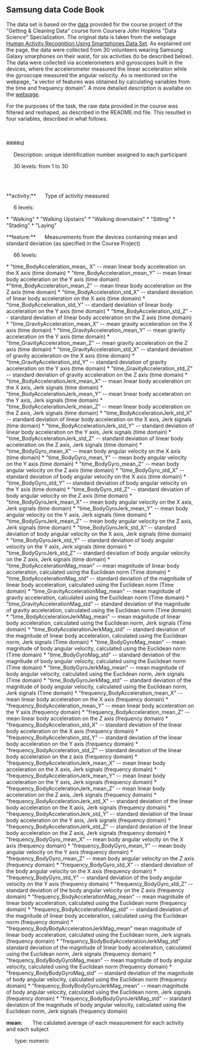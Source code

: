## Samsung data Code Book

The data set is based on the [data](https://d396qusza40orc.cloudfront.net/getdata%2Fprojectfiles%2FUCI%20HAR%20Dataset.zip) provided for the course project of the "Getting & Cleaning Data" course form Coursera John Hopkins "Data Science" Specialization. The original data is taken from the webpage [Human Activity Recognition Using Smartphones Data Set](http://archive.ics.uci.edu/ml/datasets/Human+Activity+Recognition+Using+Smartphones ). As explained ont the page, the data were collected from 30 volunteers wearing Samsung Galaxy smarphones on their waist, for six activities (to be described below). The data were collected via accelerometers and gyroscopes built in the devices, where the accelerometer measured the linear acceleration while the gyroscope measured the angular velocity. As is mentioned on the webpage, "a vector of features was obtained by calculating variables from the time and frequency domain". A more detailed description is availabe on the [webpage](http://archive.ics.uci.edu/ml/datasets/Human+Activity+Recognition+Using+Smartphones ). 

For the purposes of the task, the raw data provided in the course was filtered and reshaped, as described in the README.md file. This resulted in four variables, described in what follows.

<BR>&nbsp;<BR>
####id
<p> &nbsp;&nbsp;&nbsp;&nbsp;&nbsp;Description: unique identification number assigned to each participant </p>
<p> &nbsp;&nbsp;&nbsp;&nbsp;&nbsp;30 levels: from 1 to 30 </p>

<BR>&nbsp;<BR>
<p>**activity:** &nbsp;&nbsp;&nbsp;&nbsp;&nbsp;Type of activity measured </p>
<p> &nbsp;&nbsp;&nbsp;&nbsp;&nbsp;6 levels: </p>
* "Walking"
* "Walking Upstairs"
* "Walking downstairs"
* "Sitting"
* "Stading"
* "Laying"


<p> **feature:** &nbsp;&nbsp;&nbsp;&nbsp;&nbsp;Measurements from the devices containing mean and standard deviation (as specified in the Course Project)</p>

<p> &nbsp;&nbsp;&nbsp;&nbsp;&nbsp;66 levels: </p>
* "time_BodyAcceleration_mean_ X"  --  mean linear body acceleration on the X axis (time domain)
* "time_BodyAcceleration_mean_Y"   --  mean linear body acceleration on the Y axis (time domain)
*"time_BodyAcceleration_mean_Z"  --  mean linear body acceleration on the Z axis (time domain)
* "time_BodyAcceleration_std_X"  --   standard deviation of linear body acceleration on the X axis (time domain)
* "time_BodyAcceleration_std_Y"  --   standard deviation of linear body acceleration on the Y axis (time domain)
* "time_BodyAcceleration_std_Z"  --   standard deviation of linear body acceleration on the Z axis (time domain) 
* "time_GravityAcceleration_mean_X"  --  mean gravity acceleration on the X axis (time domain)
* "time_GravityAcceleration_mean_Y"  --  mean gravity acceleration on the Y axis (time domain) 
* "time_GravityAcceleration_mean_Z"  --  mean gravity acceleration on the Z axis (time domain)
* "time_GravityAcceleration_std_X"  --  standard deviation of gravity acceleration on the X axis (time domain) 
* "time_GravityAcceleration_std_Y"  --  standard deviation of gravity acceleration on the Y axis (time domain)
* "time_GravityAcceleration_std_Z"  --  standard deviation of gravity acceleration on the Z axis (time domain) 
* "time_BodyAccelerationJerk_mean_X"  --  mean linear body acceleration on the X axis, Jerk signals (time domain)
* "time_BodyAccelerationJerk_mean_Y"  --  mean linear body acceleration on the Y axis, Jerk signals (time domain) 
* "time_BodyAccelerationJerk_mean_Z"  --  mean linear body acceleration on the Z axis, Jerk signals (time domain)
* "time_BodyAccelerationJerk_std_X"  --  standard deviation of linear body acceleration on the X axis, Jerk signals (time domain) 
* "time_BodyAccelerationJerk_std_Y"  --  standard deviation of linear body acceleration on the Y axis, Jerk signals (time domain)
* "time_BodyAccelerationJerk_std_Z"  --  standard deviation of linear body acceleration on the Z axis, Jerk signals (time domain) 
* "time_BodyGyro_mean_X"  --  mean body angular velocity on the X axis (time domain)
* "time_BodyGyro_mean_Y"  --  mean body angular velocity on the Y axis (time domain) 
* "time_BodyGyro_mean_Z"  --  mean body angular velocity on the Z axis (time domain)
* "time_BodyGyro_std_X"  --  standard deviation of body angular velocity on the X axis (time domain) 
* "time_BodyGyro_std_Y"  --  standard deviation of body angular velocity on the Y axis (time domain)
* "time_BodyGyro_std_Z"  --  standard deviation of body angular velocity on the Z axis (time domain) 
* "time_BodyGyroJerk_mean_X"  --  mean body angular velocity on the X axis, Jerk signals (time domain)
* "time_BodyGyroJerk_mean_Y"  --  mean body angular velocity on the Y axis, Jerk signals (time domain)
* "time_BodyGyroJerk_mean_Z"  --  mean body angular velocity on the Z axis, Jerk signals (time domain) 
* "time_BodyGyroJerk_std_X"  --  standard deviation of body angular velocity on the X axis, Jerk signals (time domain)
* "time_BodyGyroJerk_std_Y"  --  standard deviation of body angular velocity on the Y axis, Jerk signals (time domain)
* "time_BodyGyroJerk_std_Z"  --  standard deviation of body angular velocity on the Z axis, Jerk signals (time domain) 
* "time_BodyAccelerationMag_mean"  --  mean magnitude of linear body acceleration, calculated using the Euclidean norm (Time domain)
* "time_BodyAccelerationMag_std"  --  standard deviation of the magnitude of linear body acceleration, calculated using the Euclidean norm (Time domain) 
* "time_GravityAccelerationMag_mean"  --  mean magnitude of gravity acceleration, calculated using the Euclidean norm (Time domain)
* "time_GravityAccelerationMag_std"  --  standard deviation of the magnitude of gravity acceleration, calculated using the Euclidean norm (Time domain) 
* "time_BodyAccelerationJerkMag_mean"  --  mean magnitude of linear body acceleration, calculated using the Euclidean norm, Jerk signals (Time domain)
* "time_BodyAccelerationJerkMag_std"  --  standard deviation of the magnitude of linear body acceleration, calculated using the Euclidean norm, Jerk signals (Time domain) 
* "time_BodyGyroMag_mean"  --  mean magnitude of body angular velocity, calculated using the Euclidean norm (Time domain)
* "time_BodyGyroMag_std"  -- standard deviation of the magnitude of body angular velocity, calculated using the Euclidean norm (Time domain)
* "time_BodyGyroJerkMag_mean"  --  mean magnitude of body angular velocity, calculated using the Euclidean norm, Jerk signals (Time domain)
* "time_BodyGyroJerkMag_std"  --  standard deviation of the magnitude of body angular velocity, calculated using the Euclidean norm, Jerk signals (Time domain) 
* "frequency_BodyAcceleration_mean_X"  --  mean linear body acceleration on the X axis (frequency domain)
* "frequency_BodyAcceleration_mean_Y"  --  mean linear body acceleration on the Y axis (frequency domain) 
* "frequency_BodyAcceleration_mean_Z"  --  mean linear body acceleration on the Z axis (frequency domain)
* "frequency_BodyAcceleration_std_X"  --  standard deviation of the linear body acceleration on the X axis (frequency domain) 
* "frequency_BodyAcceleration_std_Y"  --  standard deviation of the linear body acceleration on the Y axis (frequency domain)
* "frequency_BodyAcceleration_std_Z"  --  standard deviation of the linear body acceleration on the z axis (frequency domain) 
* "frequency_BodyAccelerationJerk_mean_X"  --  mean linear body acceleration on the X axis, Jerk signals (frequency domain)
* "frequency_BodyAccelerationJerk_mean_Y"  --  mean linear body acceleration on the Y axis, Jerk signals (frequency domain) 
* "frequency_BodyAccelerationJerk_mean_Z"  --  mean linear body acceleration on the Z axis, Jerk signals (frequency domain)
* "frequency_BodyAccelerationJerk_std_X"  --  standard deviation of the linear body acceleration on the X axis, Jerk signals (frequency domain) 
* "frequency_BodyAccelerationJerk_std_Y"  --  standard deviation of the linear body acceleration on the Y axis, Jerk signals (frequency domain)
* "frequency_BodyAccelerationJerk_std_Z"  --  standard deviation of the linear body acceleration on the Z axis, Jerk signals (frequency domain) 
* "frequency_BodyGyro_mean_X"  --  mean body angular velocity on the X axis (frequency domain)
* "frequency_BodyGyro_mean_Y"  --  mean body angular velocity on the Y axis (frequency domain) 
* "frequency_BodyGyro_mean_Z"  --  mean body angular velocity on the Z axis (frequency domain) 
* "frequency_BodyGyro_std_X"  --  standard deviation of the body angular velocity on the X axis (frequency domain) 
* "frequency_BodyGyro_std_Y"  --  standard deviation of the body angular velocity on the Y axis (frequency domain)
* "frequency_BodyGyro_std_Z"  --  standard deviation of the body angular velocity on the Z axis (frequency domain) 
* "frequency_BodyAccelerationMag_mean"  --  mean magnitude of linear body acceleration, calculated using the Euclidean norm (frequency domain)
* "frequency_BodyAccelerationMag_std"  --  standard deviation of the magnitude of linear body acceleration, calculated using the Euclidean norm (frequency domain) 
* "frequency_BodyBodyAccelerationJerkMag_mean" mean magnitude of linear body acceleration, calculated using the Euclidean norm, Jerk signals (frequency domain)
* "frequency_BodyBodyAccelerationJerkMag_std"  standard deviation of the magnitude of linear body acceleration, calculated using the Euclidean norm, Jerk signals (frequency domain)
* "frequency_BodyBodyGyroMag_mean"  --  mean magnitude of body angular velocity, calculated using the Euclidean norm (frequency domain) 
* "frequency_BodyBodyGyroMag_std"  --  standard deviation of the magnitude of body angular velocity, calculated using the Euclidean norm (frequency domain)
* "frequency_BodyBodyGyroJerkMag_mean"  --  mean magnitude of body angular velocity, calculated using the Euclidean norm, Jerk signals (frequency domain) 
* "frequency_BodyBodyGyroJerkMag_std"  --  standard deviation of the magnitude of body angular velocity, calculated using the Euclidean norm, Jerk signals (frequency domain)

<b>mean:</b> &nbsp;&nbsp;&nbsp;&nbsp;&nbsp; The calulated average of each measurement for each activity and each subject 
<p> &nbsp;&nbsp;&nbsp;&nbsp;&nbsp; type: numeric </p>



